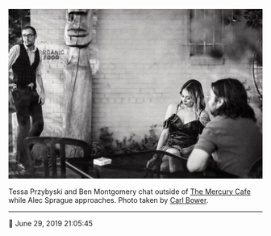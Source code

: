 ![Tessa Przybyski and Ben Montgomery chat outside of the Mercury Cafe](assets/f27a77d73f3768f8b6f5b25accb1c61c.webp)

Tessa Przybyski and Ben Montgomery chat outside of [The Mercury Cafe](http://mercurycafe.com/) while Alec Sprague approaches. Photo taken by [Carl Bower](http://carlbowerphotos.com/).

- - - -

📅 June 29, 2019 21:05:45
